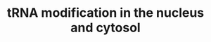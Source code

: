 ---
annotations:
- type: Pathway Ontology
  value: tRNA maturation pathway
authors:
- ReactomeTeam
- Fehrhart
description: At least 92 distinct tRNA nucleotide base modifications have been found.
  The modifications are made post-transcriptionally by a large group of disparate
  enzymes located in the nucleus, cytosol, and mitochondria (reviewed in Boschi-Muller
  and Motorin 2013, Jackman and Alfonzo 2013, Gu et al. 2014, Helm and Alfonzo 2014,
  Li and Mason 2014). Modifications near the anticodon and near the 3' end affect
  interaction of the tRNA with ribosomes and tRNA synthetases, respectively, while
  modifications in other regions of the tRNA affect folding and stability of the tRNA
  (reviewed in Hou et al. 2015). Mutations in tRNA modification enzymes are associated
  with human diseases (reviewed in Sarin and Leidel 2014, Torres et al. 2014).  View
  original pathway at [http://www.reactome.org/PathwayBrowser/#DIAGRAM=6782315 Reactome].
last-edited: 2021-01-25
organisms:
- Homo sapiens
redirect_from:
- /index.php/Pathway:WP3561
- /instance/WP3561
schema-jsonld:
- '@context': https://schema.org/
  '@id': https://wikipathways.github.io/pathways/WP3561.html
  '@type': Dataset
  creator:
    '@type': Organization
    name: WikiPathways
  description: At least 92 distinct tRNA nucleotide base modifications have been found.
    The modifications are made post-transcriptionally by a large group of disparate
    enzymes located in the nucleus, cytosol, and mitochondria (reviewed in Boschi-Muller
    and Motorin 2013, Jackman and Alfonzo 2013, Gu et al. 2014, Helm and Alfonzo 2014,
    Li and Mason 2014). Modifications near the anticodon and near the 3' end affect
    interaction of the tRNA with ribosomes and tRNA synthetases, respectively, while
    modifications in other regions of the tRNA affect folding and stability of the
    tRNA (reviewed in Hou et al. 2015). Mutations in tRNA modification enzymes are
    associated with human diseases (reviewed in Sarin and Leidel 2014, Torres et al.
    2014).  View original pathway at [http://www.reactome.org/PathwayBrowser/#DIAGRAM=6782315
    Reactome].
  keywords:
  - ATP
  - 'tRNA containing U-13 '
  - 1-methylA-58
  - 'unspliced tRNA(Tyr) containing U-35 '
  - 'tRNA(Leu) containing I-34 '
  - Gua
  - ALKBH8:Fe2+
  - 'tRNA(Pro) containing C-4 '
  - 'tRNA(Lys) containing 2-thioU-34 '
  - 'unspliced tRNA(Tyr) containing pseudoU-35 '
  - tRNA containing A-37
  - 'tRNA(Glu)(UUC) containing 5-carboxymethylU-34 '
  - C-40,C-48,C-49,C-50
  - 'tRNA(Pro) containing A-34 '
  - ADAT1
  - isopentenylA-37
  - queuine
  - 'WDR4 '
  - AdoHcy
  - DMAPP
  - containing pseudoU
  - METTL1:WDR4
  - U-44
  - EKC complex
  - tRNA(Arg,Glu)
  - 'NADP+ '
  - tRNA(Cys,Thr)
  - NH3
  - of tRNA(Phe)
  - tRNAs containing
  - pseudoU-35
  - 'ADAT2 '
  - 'tRNA(Glu) containing U-34 '
  - tRNA(Met) containing
  - 'TRMT112 '
  - 'TPRKB '
  - 'tRNA(Cys) '
  - dihydroU
  - tRNA containing U-39
  - 'tRNA(Glu) containing 2-thioU-34 '
  - TRMT13
  - 'DUS2 '
  - 'tRNA(Gly)(GCC) containing 2''-O-methylC-4 '
  - H2O
  - 'QTRT1 '
  - tRNA(Gly,Pro)
  - 5mC-34,48
  - 'tRNA(Val) containing A-34 '
  - pre-tRNAs containing
  - 'tRNA(Arg) containing I-34 '
  - 2'-O-methylC-4
  - 'tRNA(Ser) containing I-34 '
  - 2-methylthio-N6-threonylcarbamoylA-37
  - PPi
  - KIAA1456
  - 'TP53RK '
  - 1-methylG-9
  - containing 5mC72
  - NSUN6
  - 'tRNA(Met)(CAU) containing U-27 '
  - containing C-34,48
  - Q-34
  - 'tRNA(Pro) containing 2''-O-methylC-4 '
  - L-threonylcarbamoyladenylate
  - containing C-4
  - tRNA containing
  - 'OSGEP '
  - 'METTL1 '
  - tRNA(Phe)
  - 2-thioU-34
  - tRNA containing G-10
  - A-58
  - pre-tRNA(Tyr)
  - THG1L
  - QTRT1:QTRTD1
  - tRNA(Gln,Glu,Lys)
  - 'tRNA(Thr) containing A-34 '
  - tRNA(Ser) containing
  - 'tRNA(Thr) containing 5mC72 '
  - 'NADPH '
  - 'ALKBH8 '
  - TRMT11:TRMT112
  - Synthesis of
  - 5-mC-48,49
  - GTP
  - 'tRNA(Gly)(GCC) containing C-4 '
  - 'tRNA(Val) containing I-34 '
  - 'tRNA(Ser)(UGA) containing pseudoU-28 '
  - 'tRNA(Arg)(UCU) containing 5-methoxycarbonylmethylU-34 '
  - 'tRNA(Pro) containing I-34 '
  - 'tRNA(Ile)(AAU) containing U-27,30 '
  - wybutosine at G37
  - 2-methylG-10
  - PUS7
  - 'CTU1 '
  - PUS3
  - TRMT44
  - tRNA(Leu)(CAA)
  - 'tRNA(Thr) containing I-34 '
  - 5'-pppG-p-tRNA(His)
  - G-46
  - U-34
  - unspliced
  - 2'-O-methylA-4
  - G-34
  - 5-mC-38
  - NAD(P)+
  - 'EPRS '
  - 'tRNA(Met)(CAU) containing pseudoU-27 '
  - 'tRNA containing pseudoU-13 '
  - TRIT1
  - TRMT10A
  - tRNA containing U
  - 7-methylG-46
  - 'tRNA(Lys) containing U-34 '
  - 'tRNA(Ala) containing A-34 '
  - C-48,C-49
  - 'CDKAL1 '
  - '4Fe-4S cluster '
  - tRNA(Ile,Met,Ser)
  - 'thioG101-URM1 '
  - 2'-O-methylC-32
  - A-34
  - tRNA containing G-9
  - 2'-O-methylG-34
  - G-26
  - tRNA(Asp)(GUC)
  - 5mC-40,48,49,50
  - 'NADH '
  - 'tRNA(Arg) containing A-34 '
  - 'tRNA(Gln) containing U-34 '
  - 'TRMT11 '
  - 'tRNA(Gln) containing 2-thioU-34 '
  - 5-methoxycarbonylmethylU-34
  - tRNA(Ala) containing
  - 2,2-dimethylG-26
  - AMP
  - TRDMT1
  - C-38
  - 'tRNA(Ile)(AAU) containing pseudoU-27,30 '
  - TRMT6:TRMT61A
  - TRMT1
  - threonylcarbamoylA-37
  - AdoMet
  - PUS1-2
  - 'tRNA(Ser)(UGA) containing U-28 '
  - 'CTU2 '
  - tRNA(His)
  - U-13, pre-tRNA(Tyr)
  - 5-carboxymethylU-34
  - 'tRNA(Ser) containing A-34 '
  - 'NAD+ '
  - 'tRNA(Arg)(UCU) containing 5-carboxymethylU-34 '
  - NSUN2
  - 'tRNA(Ile) containing I-34 '
  - tRNA(Phe) containing
  - THADA
  - ADAT2:ADAT3
  - 'LAGE3 '
  - 'TRMT6 '
  - 'tRNA(Leu) containing A-34 '
  - tRNA(Gly)(GCC)
  - CTU1:CTU2:thio-URM1
  - 'ADAT3 '
  - I-37
  - 'tRNA(Ala) containing I-34 '
  - pseudoU-13,
  - FTSJ1
  - 2'-O-methylU-44
  - DUS2:EPRS
  - A-37
  - 'TRMT61A '
  - 'tRNA(Glu)(UUC) containing 5-methoxycarbonylmethylU-34 '
  - 'tRNA(Ile) containing A-34 '
  - tRNA
  - pseudoU-39
  - 'tRNA(Thr) '
  - tRNA(Asp) containing
  - containing U
  - tRNA(Tyr) containing
  - tRNA(His) containing
  - 'URM1 '
  - CTU1:CTU2:URM1
  - containing U-35
  - 'QTRTD1 '
  - containing
  - 'Fe2+ '
  - A-4
  - I-34
  - CDKAL1:4Fe-4S
  - NAD(P)H
  - 'tRNA(Cys) containing 5mC72 '
  license: CC0
  name: tRNA modification in the nucleus and cytosol
seo: CreativeWork
title: tRNA modification in the nucleus and cytosol
wpid: WP3561
---
